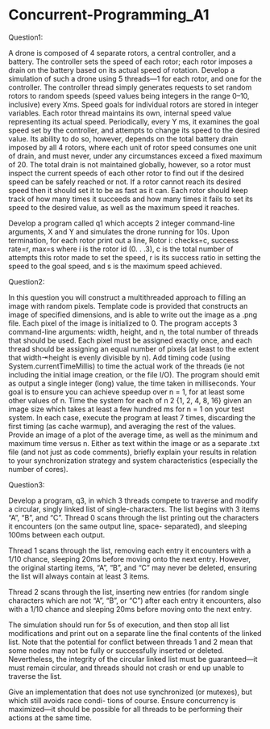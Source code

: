 # Concurrent-Programming_A1

Question1:

A drone is composed of 4 separate rotors, a central controller, and a battery. The controller sets the speed of each rotor; each rotor imposes a drain on the battery based on its actual speed of rotation.
Develop a simulation of such a drone using 5 threads—1 for each rotor, and one for the controller. The controller thread simply generates requests to set random rotors to random speeds (speed values being integers in the range 0–10, inclusive) every Xms. Speed goals for individual rotors are stored in integer variables.
Each rotor thread maintains its own, internal speed value representing its actual speed. Periodically, every Y ms, it examines the goal speed set by the controller, and attempts to change its speed to the desired value. Its ability to do so, however, depends on the total battery drain imposed by all 4 rotors, where each unit of rotor speed consumes one unit of drain, and must never, under any circumstances exceed a fixed maximum of 20. The total drain is not maintained globally, however, so a rotor must inspect the current speeds of each other rotor to find out if the desired speed can be safely reached or not. If a rotor cannot reach its desired speed then it should set it to be as fast as it can. Each rotor should keep track of how many times it succeeds and how many times it fails to set its speed to the desired value, as well as the maximum speed it reaches.

Develop a program called q1 which accepts 2 integer command-line arguments, X and Y and simulates the drone running for 10s. Upon termination, for each rotor print out a line, Rotor i: checks=c, success rate=r, max=s where i is the rotor id (0. . .3), c is the total number of attempts this rotor made to set the speed, r is its success ratio in setting the speed to the goal speed, and s is the maximum speed achieved.


Question2:

In this question you will construct a multithreaded approach to filling an image with random pixels.
Template code is provided that constructs an image of specified dimensions, and is able to write out the image as a .png file. Each pixel of the image is initialized to 0. The program accepts 3 command-line arguments: width, height, and n, the total number of threads that should be used. 
Each pixel must be assigned exactly once, and each thread should be assigning an equal number of pixels (at least to the extent that width⇥height is evenly divisible by n).
Add timing code (using System.currentTimeMillis) to time the actual work of the threads (ie not including the initial image creation, or the file I/O). The program should emit as output a single integer (long) value, the time taken in milliseconds.
Your goal is to ensure you can achieve speedup over n = 1, for at least some other values of n. Time the system for each of n 2 {1, 2, 4, 8, 16} given an image size which takes at least a few hundred ms for n = 1 on your test system. In each case, execute the program at least 7 times, discarding the first timing (as cache warmup), and averaging the rest of the values. Provide an image of a plot of the average time, as well as the minimum and maximum time versus n.
Either as text within the image or as a separate .txt file (and not just as code comments), briefly explain your results in relation to your synchronization strategy and system characteristics (especially the number of cores).


Question3:

Develop a program, q3, in which 3 threads compete to traverse and modify a circular, singly linked list of single-characters. The list begins with 3 items “A”, “B”, and “C”. Thread 0 scans through the list printing out the characters it encounters (on the same output line, space- separated), and sleeping 100ms between each output.

Thread 1 scans through the list, removing each entry it encounters with a 1/10 chance, sleeping 20ms before moving onto the next entry. However, the original starting items, “A”, “B”, and “C” may never be deleted, ensuring the list will always contain at least 3 items.

Thread 2 scans through the list, inserting new entries (for random single characters which are not “A”, “B”, or “C”) after each entry it encounters, also with a 1/10 chance and sleeping 20ms before moving onto the next entry.

The simulation should run for 5s of execution, and then stop all list modifications and print out on a separate line the final contents of the linked list. Note that the potential for conflict between threads 1 and 2 mean that some nodes may not be fully or successfully inserted or deleted. Nevertheless, the integrity of the circular linked list must be guaranteed—it must remain circular, and threads should not crash or end up unable to traverse the list.

Give an implementation that does not use synchronized (or mutexes), but which still avoids race condi- tions of course. Ensure concurrency is maximized—it should be possible for all threads to be performing their actions at the same time.

